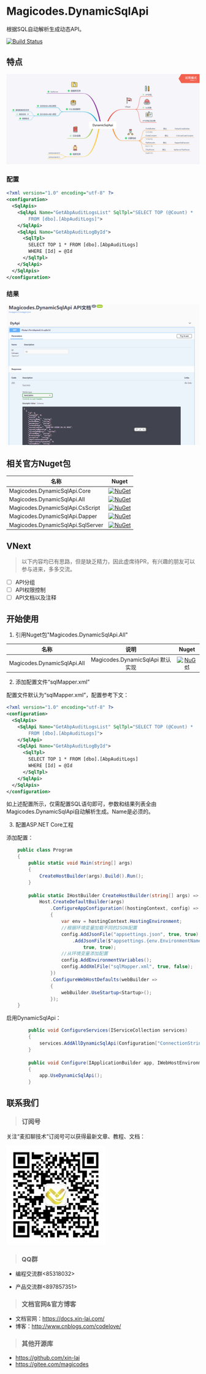 # Magicodes.DynamicSqlApi

根据SQL自动解析生成动态API。

[![Build Status](https://dev.azure.com/xinlaiopencode/Magicodes.DynamicSqlApi/_apis/build/status/Magicodes.DynamicSqlApi-ASP.NET%20Core-CI?branchName=master)](https://dev.azure.com/xinlaiopencode/Magicodes.DynamicSqlApi/_build/latest?definitionId=9&branchName=master)

## 特点

![总体说明](./res/DynamicSqlApi.png)

### 配置

````xml
<?xml version="1.0" encoding="utf-8" ?>
<configuration>
  <SqlApis>
    <SqlApi Name="GetAbpAuditLogsList" SqlTpl="SELECT TOP (@Count) *
        FROM [dbo].[AbpAuditLogs]">
    </SqlApi>
    <SqlApi Name="GetAbpAuditLogById">
      <SqlTpl>
        SELECT TOP 1 * FROM [dbo].[AbpAuditLogs]
        WHERE [Id] = @Id
      </SqlTpl>
    </SqlApi>
  </SqlApis>
</configuration>
````

### 结果

![结果](./res/swaggerapi.png)

## 相关官方Nuget包

| 名称     |      Nuget      |
|----------|:-------------:|
| Magicodes.DynamicSqlApi.Core  |  [![NuGet](https://buildstats.info/nuget/Magicodes.DynamicSqlApi.Core)](https://www.nuget.org/packages/Magicodes.DynamicSqlApi.Core) |
| Magicodes.DynamicSqlApi.All |    [![NuGet](https://buildstats.info/nuget/Magicodes.DynamicSqlApi.All)](https://www.nuget.org/packages/Magicodes.DynamicSqlApi.All)   |
| Magicodes.DynamicSqlApi.CsScript |    [![NuGet](https://buildstats.info/nuget/Magicodes.DynamicSqlApi.CsScript)](https://www.nuget.org/packages/Magicodes.DynamicSqlApi.CsScript)   |
| Magicodes.DynamicSqlApi.Dapper |    [![NuGet](https://buildstats.info/nuget/Magicodes.DynamicSqlApi.Dapper)](https://www.nuget.org/packages/Magicodes.DynamicSqlApi.Dapper)   |
| Magicodes.DynamicSqlApi.SqlServer |    [![NuGet](https://buildstats.info/nuget/Magicodes.DynamicSqlApi.SqlServer)](https://www.nuget.org/packages/Magicodes.DynamicSqlApi.SqlServer)   |

## VNext

> 以下内容均已有思路，但是缺乏精力，因此虚席待PR，有兴趣的朋友可以参与进来，多多交流。

- [ ] API分组
- [ ] API权限控制
- [ ] API文档以及注释

## 开始使用

1. 引用Nuget包"Magicodes.DynamicSqlApi.All"

| 名称     |      说明      |      Nuget      |
|----------|:-------------:|:-------------:|
| Magicodes.DynamicSqlApi.All  | Magicodes.DynamicSqlApi 默认实现|  [![NuGet](https://buildstats.info/nuget/Magicodes.DynamicSqlApi.All)](https://www.nuget.org/packages/Magicodes.DynamicSqlApi.All) |

2. 添加配置文件“sqlMapper.xml”

配置文件默认为“sqlMapper.xml”，配置参考下文：
````xml
<?xml version="1.0" encoding="utf-8" ?>
<configuration>
  <SqlApis>
    <SqlApi Name="GetAbpAuditLogsList" SqlTpl="SELECT TOP (@Count) *
        FROM [dbo].[AbpAuditLogs]">
    </SqlApi>
    <SqlApi Name="GetAbpAuditLogById">
      <SqlTpl>
        SELECT TOP 1 * FROM [dbo].[AbpAuditLogs]
        WHERE [Id] = @Id
      </SqlTpl>
    </SqlApi>
  </SqlApis>
</configuration>
````

如上述配置所示，仅需配置SQL语句即可，参数和结果列表全由Magicodes.DynamicSqlApi自动解析生成。Name是必须的。

3. 配置ASP.NET Core工程

添加配置：

````C#
    public class Program
    {
        public static void Main(string[] args)
        {
            CreateHostBuilder(args).Build().Run();
        }

        public static IHostBuilder CreateHostBuilder(string[] args) =>
            Host.CreateDefaultBuilder(args)
                .ConfigureAppConfiguration((hostingContext, config) =>
                {
                    var env = hostingContext.HostingEnvironment;
                    //根据环境变量加载不同的JSON配置
                    config.AddJsonFile("appsettings.json", true, true)
                        .AddJsonFile($"appsettings.{env.EnvironmentName}.json",
                            true, true);
                    //从环境变量添加配置
                    config.AddEnvironmentVariables();
                    config.AddXmlFile("sqlMapper.xml", true, false);
                })
                .ConfigureWebHostDefaults(webBuilder =>
                {
                    webBuilder.UseStartup<Startup>();
                });
    }
````

启用DynamicSqlApi：

````C#
        public void ConfigureServices(IServiceCollection services)
        {
            services.AddAllDynamicSqlApi(Configuration["ConnectionStrings:Default"]);
        }

        public void Configure(IApplicationBuilder app, IWebHostEnvironment env)
        {
            app.UseDynamicSqlApi();
        }
````

## 联系我们

> ### 订阅号

关注“麦扣聊技术”订阅号可以获得最新文章、教程、文档：

![](./res/wechat.jpg "麦扣聊技术")

> ### QQ群

- 编程交流群<85318032>

- 产品交流群<897857351>

> ### 文档官网&官方博客

- 文档官网：<https://docs.xin-lai.com/>
- 博客：<http://www.cnblogs.com/codelove/>


> ### 其他开源库

- <https://github.com/xin-lai>
- <https://gitee.com/magicodes>

